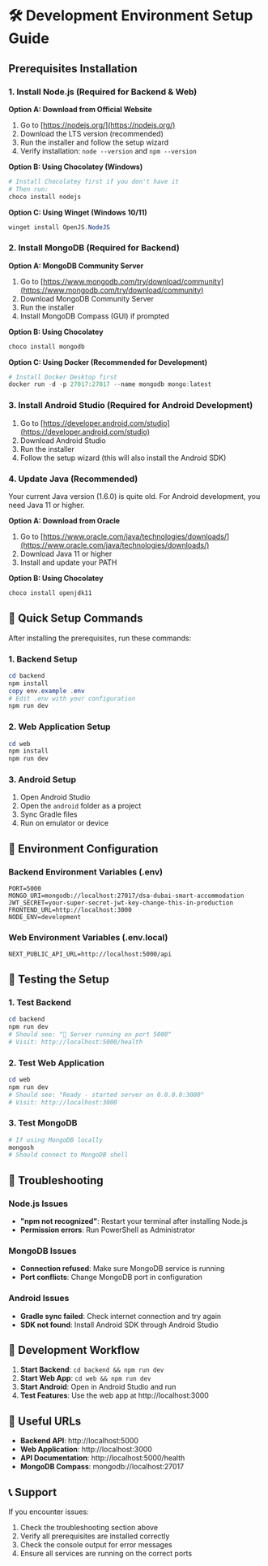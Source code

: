 # 🛠️ Development Environment Setup Guide

## Prerequisites Installation

### 1. Install Node.js (Required for Backend & Web)

**Option A: Download from Official Website**
1. Go to [https://nodejs.org/](https://nodejs.org/)
2. Download the LTS version (recommended)
3. Run the installer and follow the setup wizard
4. Verify installation: `node --version` and `npm --version`

**Option B: Using Chocolatey (Windows)**
```powershell
# Install Chocolatey first if you don't have it
# Then run:
choco install nodejs
```

**Option C: Using Winget (Windows 10/11)**
```powershell
winget install OpenJS.NodeJS
```

### 2. Install MongoDB (Required for Backend)

**Option A: MongoDB Community Server**
1. Go to [https://www.mongodb.com/try/download/community](https://www.mongodb.com/try/download/community)
2. Download MongoDB Community Server
3. Run the installer
4. Install MongoDB Compass (GUI) if prompted

**Option B: Using Chocolatey**
```powershell
choco install mongodb
```

**Option C: Using Docker (Recommended for Development)**
```powershell
# Install Docker Desktop first
docker run -d -p 27017:27017 --name mongodb mongo:latest
```

### 3. Install Android Studio (Required for Android Development)

1. Go to [https://developer.android.com/studio](https://developer.android.com/studio)
2. Download Android Studio
3. Run the installer
4. Follow the setup wizard (this will also install the Android SDK)

### 4. Update Java (Recommended)

Your current Java version (1.6.0) is quite old. For Android development, you need Java 11 or higher.

**Option A: Download from Oracle**
1. Go to [https://www.oracle.com/java/technologies/downloads/](https://www.oracle.com/java/technologies/downloads/)
2. Download Java 11 or higher
3. Install and update your PATH

**Option B: Using Chocolatey**
```powershell
choco install openjdk11
```

## 🚀 Quick Setup Commands

After installing the prerequisites, run these commands:

### 1. Backend Setup
```powershell
cd backend
npm install
copy env.example .env
# Edit .env with your configuration
npm run dev
```

### 2. Web Application Setup
```powershell
cd web
npm install
npm run dev
```

### 3. Android Setup
1. Open Android Studio
2. Open the `android` folder as a project
3. Sync Gradle files
4. Run on emulator or device

## 🔧 Environment Configuration

### Backend Environment Variables (.env)
```env
PORT=5000
MONGO_URI=mongodb://localhost:27017/dsa-dubai-smart-accommodation
JWT_SECRET=your-super-secret-jwt-key-change-this-in-production
FRONTEND_URL=http://localhost:3000
NODE_ENV=development
```

### Web Environment Variables (.env.local)
```env
NEXT_PUBLIC_API_URL=http://localhost:5000/api
```

## 🧪 Testing the Setup

### 1. Test Backend
```powershell
cd backend
npm run dev
# Should see: "🚀 Server running on port 5000"
# Visit: http://localhost:5000/health
```

### 2. Test Web Application
```powershell
cd web
npm run dev
# Should see: "Ready - started server on 0.0.0.0:3000"
# Visit: http://localhost:3000
```

### 3. Test MongoDB
```powershell
# If using MongoDB locally
mongosh
# Should connect to MongoDB shell
```

## 🐛 Troubleshooting

### Node.js Issues
- **"npm not recognized"**: Restart your terminal after installing Node.js
- **Permission errors**: Run PowerShell as Administrator

### MongoDB Issues
- **Connection refused**: Make sure MongoDB service is running
- **Port conflicts**: Change MongoDB port in configuration

### Android Issues
- **Gradle sync failed**: Check internet connection and try again
- **SDK not found**: Install Android SDK through Android Studio

## 📱 Development Workflow

1. **Start Backend**: `cd backend && npm run dev`
2. **Start Web App**: `cd web && npm run dev`
3. **Start Android**: Open in Android Studio and run
4. **Test Features**: Use the web app at http://localhost:3000

## 🔗 Useful URLs

- **Backend API**: http://localhost:5000
- **Web Application**: http://localhost:3000
- **API Documentation**: http://localhost:5000/health
- **MongoDB Compass**: mongodb://localhost:27017

## 📞 Support

If you encounter issues:
1. Check the troubleshooting section above
2. Verify all prerequisites are installed correctly
3. Check the console output for error messages
4. Ensure all services are running on the correct ports 